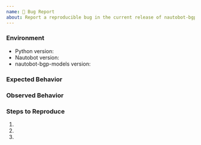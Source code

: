 ```yaml
---
name: 🐛 Bug Report
about: Report a reproducible bug in the current release of nautobot-bgp-models
---
```


### Environment
* Python version:  <!-- Example: 3.11.4 -->
* Nautobot version:  <!-- Example: 1.6.0 -->
* nautobot-bgp-models version:  <!-- Example: 1.0.0 -->

<!-- What did you expect to happen? -->
### Expected Behavior


<!-- What happened instead? -->
### Observed Behavior

<!--
    Describe in detail the exact steps that someone else can take to reproduce
    this bug using the current release.
-->
### Steps to Reproduce
1.
2.
3.
